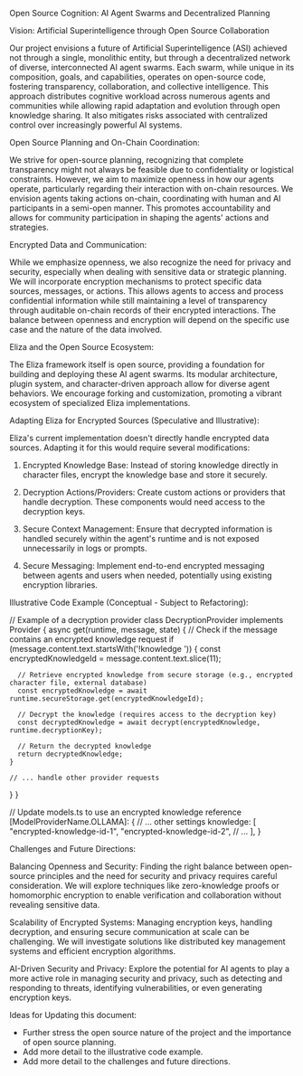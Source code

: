 Open Source Cognition: AI Agent Swarms and Decentralized Planning

Vision: Artificial Superintelligence through Open Source Collaboration

Our project envisions a future of Artificial Superintelligence (ASI) achieved not through a single, monolithic entity, but through a decentralized network of diverse, interconnected AI agent swarms.  Each swarm, while unique in its composition, goals, and capabilities, operates on open-source code, fostering transparency, collaboration, and collective intelligence. This approach distributes cognitive workload across numerous agents and communities while allowing rapid adaptation and evolution through open knowledge sharing.  It also mitigates risks associated with centralized control over increasingly powerful AI systems.

Open Source Planning and On-Chain Coordination:

We strive for open-source planning, recognizing that complete transparency might not always be feasible due to confidentiality or logistical constraints. However, we aim to maximize openness in how our agents operate, particularly regarding their interaction with on-chain resources.  We envision agents taking actions on-chain, coordinating with human and AI participants in a semi-open manner. This promotes accountability and allows for community participation in shaping the agents' actions and strategies.

Encrypted Data and Communication:

While we emphasize openness, we also recognize the need for privacy and security, especially when dealing with sensitive data or strategic planning.  We will incorporate encryption mechanisms to protect specific data sources, messages, or actions.  This allows agents to access and process confidential information while still maintaining a level of transparency through auditable on-chain records of their encrypted interactions.  The balance between openness and encryption will depend on the specific use case and the nature of the data involved.

Eliza and the Open Source Ecosystem:

The Eliza framework itself is open source, providing a foundation for building and deploying these AI agent swarms.  Its modular architecture, plugin system, and character-driven approach allow for diverse agent behaviors.  We encourage forking and customization, promoting a vibrant ecosystem of specialized Eliza implementations.

Adapting Eliza for Encrypted Sources (Speculative and Illustrative):

Eliza's current implementation doesn't directly handle encrypted data sources.  Adapting it for this would require several modifications:

1.  Encrypted Knowledge Base: Instead of storing knowledge directly in character files, encrypt the knowledge base and store it securely.

2.  Decryption Actions/Providers: Create custom actions or providers that handle decryption. These components would need access to the decryption keys.

3.  Secure Context Management:  Ensure that decrypted information is handled securely within the agent's runtime and is not exposed unnecessarily in logs or prompts.

4.  Secure Messaging: Implement end-to-end encrypted messaging between agents and users when needed, potentially using existing encryption libraries.

Illustrative Code Example (Conceptual - Subject to Refactoring):

// Example of a decryption provider
class DecryptionProvider implements Provider {
 async get(runtime, message, state) {
    // Check if the message contains an encrypted knowledge request
    if (message.content.text.startsWith('!knowledge ')) {
      const encryptedKnowledgeId = message.content.text.slice(11);

      // Retrieve encrypted knowledge from secure storage (e.g., encrypted character file, external database)
      const encryptedKnowledge = await runtime.secureStorage.get(encryptedKnowledgeId);

      // Decrypt the knowledge (requires access to the decryption key)
      const decryptedKnowledge = await decrypt(encryptedKnowledge, runtime.decryptionKey);

      // Return the decrypted knowledge
      return decryptedKnowledge;
    }

    // ... handle other provider requests
  }
}

// Update models.ts to use an encrypted knowledge reference
[ModelProviderName.OLLAMA]: {
 // ... other settings
 knowledge: [
    "encrypted-knowledge-id-1",
    "encrypted-knowledge-id-2",
    // ...
  ],
}

Challenges and Future Directions:

Balancing Openness and Security: Finding the right balance between open-source principles and the need for security and privacy requires careful consideration.  We will explore techniques like zero-knowledge proofs or homomorphic encryption to enable verification and collaboration without revealing sensitive data.

Scalability of Encrypted Systems: Managing encryption keys, handling decryption, and ensuring secure communication at scale can be challenging.  We will investigate solutions like distributed key management systems and efficient encryption algorithms.

AI-Driven Security and Privacy:  Explore the potential for AI agents to play a more active role in managing security and privacy, such as detecting and responding to threats, identifying vulnerabilities, or even generating encryption keys.

Ideas for Updating this document:
- Further stress the open source nature of the project and the importance of open source planning.
- Add more detail to the illustrative code example.
- Add more detail to the challenges and future directions.
